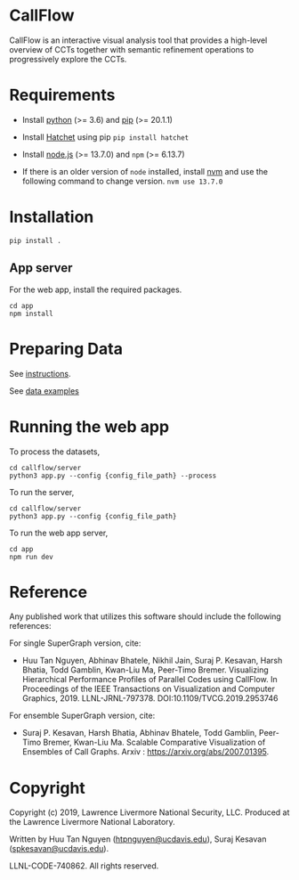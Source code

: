 # CallFlow

CallFlow is an interactive visual analysis tool that provides a high-level overview of CCTs together with semantic refinement operations to progressively explore the
CCTs.

# Requirements

- Install [python](https://realpython.com/installing-python/) (>= 3.6) and [pip](https://pip.pypa.io/en/stable/news/) (>= 20.1.1)

- Install [Hatchet](https://github.com/LLNL/hatchet) using pip
  `pip install hatchet`

- Install [node.js](https://nodejs.org/en/download/) (>= 13.7.0) and `npm` (>= 6.13.7)

- If there is an older version of `node` installed, install [nvm](https://github.com/nvm-sh/nvm) and use the following command to change version.
  `nvm use 13.7.0`

# Installation

```
pip install .
```

## App server

For the web app, install the required packages.

```
cd app
npm install
```

# Preparing Data

See [instructions](https://github.com/jarusified/CallFlow/tree/v2/data/README.md).

See [data examples](https://github.com/jarusified/CallFlow/tree/v2/data)

# Running the web app

To process the datasets,

```
cd callflow/server
python3 app.py --config {config_file_path} --process
```

To run the server,

```
cd callflow/server
python3 app.py --config {config_file_path}
```

To run the web app server,

```
cd app
npm run dev
```

# Reference

Any published work that utilizes this software should include the following references:

For single SuperGraph version, cite:

- Huu Tan Nguyen, Abhinav Bhatele, Nikhil Jain, Suraj P. Kesavan, Harsh Bhatia, Todd Gamblin, Kwan-Liu Ma, Peer-Timo Bremer. Visualizing Hierarchical Performance Profiles of Parallel Codes using CallFlow. In Proceedings of the IEEE Transactions on Visualization and Computer Graphics, 2019. LLNL-JRNL-797378. DOI:10.1109/TVCG.2019.2953746

For ensemble SuperGraph version, cite:

- Suraj P. Kesavan, Harsh Bhatia, Abhinav Bhatele, Todd Gamblin, Peer-Timo Bremer, Kwan-Liu Ma. Scalable Comparative Visualization of Ensembles of Call Graphs. Arxiv : https://arxiv.org/abs/2007.01395.

# Copyright

Copyright (c) 2019, Lawrence Livermore National Security, LLC.
Produced at the Lawrence Livermore National Laboratory.

Written by Huu Tan Nguyen (<htpnguyen@ucdavis.edu>), Suraj Kesavan (<spkesavan@ucdavis.edu>).

LLNL-CODE-740862. All rights reserved.
